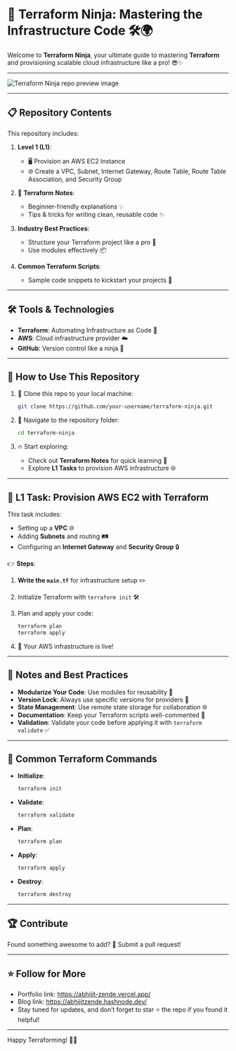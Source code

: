 
# 🚀 Terraform Ninja: Mastering the Infrastructure Code 🛠️🌍

Welcome to **Terraform Ninja**, your ultimate guide to mastering **Terraform** and provisioning scalable cloud infrastructure like a pro! 😎✨

---

![Terraform Ninja repo preview image](Assets/preview_image.png)

---

## 📋 Repository Contents  
This repository includes:

1. **Level 1 (L1)**:  
   - 🖥️ Provision an AWS EC2 Instance  
   - 🌐 Create a VPC, Subnet, Internet Gateway, Route Table, Route Table Association, and Security Group  

2. 📝 **Terraform Notes**:  
   - Beginner-friendly explanations 💡  
   - Tips & tricks for writing clean, reusable code ✨  

3. **Industry Best Practices**:  
   - Structure your Terraform project like a pro 🔧  
   - Use modules effectively 📦  

4. **Common Terraform Scripts**:  
   - Sample code snippets to kickstart your projects 🚀  

---

## 🛠️ Tools & Technologies  
- **Terraform**: Automating Infrastructure as Code 📜  
- **AWS**: Cloud infrastructure provider ☁️  
- **GitHub**: Version control like a ninja 🥷  

---

## 🚀 How to Use This Repository  
1. 🏁 Clone this repo to your local machine:  
   ```bash
   git clone https://github.com/your-username/terraform-ninja.git
   ```  

2. 📂 Navigate to the repository folder:  
   ```bash
   cd terraform-ninja
   ```  

3. 🔥 Start exploring:  
   - Check out **Terraform Notes** for quick learning 📝  
   - Explore **L1 Tasks** to provision AWS infrastructure 🌐  

---

## 📝 L1 Task: Provision AWS EC2 with Terraform  
This task includes:  
- Setting up a **VPC** 🌐  
- Adding **Subnets** and routing 🛤️  
- Configuring an **Internet Gateway** and **Security Group** 🔒  

👉 **Steps**:  
1. **Write the `main.tf`** for infrastructure setup ✏️  
2. Initialize Terraform with `terraform init` 🛠️  
3. Plan and apply your code:  
   ```bash
   terraform plan  
   terraform apply  
   ```  

4. 🎉 Your AWS infrastructure is live!  

---

## 📝 Notes and Best Practices  

- **Modularize Your Code**: Use modules for reusability 🧩  
- **Version Lock**: Always use specific versions for providers 📌  
- **State Management**: Use remote state storage for collaboration 🌐  
- **Documentation**: Keep your Terraform scripts well-commented 📝  
- **Validation**: Validate your code before applying it with `terraform validate` ✅  

---

## 📜 Common Terraform Commands  
- **Initialize**:  
  ```bash
  terraform init  
  ```  
- **Validate**:  
  ```bash
  terraform validate  
  ```  
- **Plan**:  
  ```bash
  terraform plan  
  ```  
- **Apply**:  
  ```bash
  terraform apply  
  ```  
- **Destroy**:  
  ```bash
  terraform destroy  
  ```  

---

## 🏆 Contribute  
Found something awesome to add? 🧐 Submit a pull request!  

---

## ⭐ Follow for More  
- Portfolio link: https://abhijit-zende.vercel.app/
- Blog link: https://abhijitzende.hashnode.dev/
- Stay tuned for updates, and don’t forget to star ⭐ the repo if you found it helpful!  

---

Happy Terraforming! 🚀✨  
